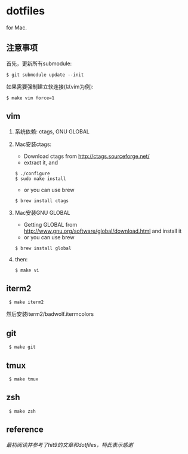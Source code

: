 dotfiles
=======

for Mac.

注意事项
----

首先，更新所有submodule:

    $ git submodule update --init

如果需要强制建立软连接(以vim为例):

    $ make vim force=1

vim
----

1. 系统依赖: ctags, GNU GLOBAL

2. Mac安装ctags:

    * Download ctags from <http://ctags.sourceforge.net/>
    * extract it, and

    ```
    $ ./configure
    $ sudo make install
    ```
    
    * or you can use brew

    ```
    $ brew install ctags
    ```

3. Mac安装GNU GLOBAL

    * Getting GLOBAL from <http://www.gnu.org/software/global/download.html> and install it
    * or you can use brew
    
    ```
    $ brew install global
    ```


4. then:

    ```
    $ make vi
    ```

iterm2
-----

     $ make iterm2

然后安装iterm2/badwolf.itermcolors

git
----

     $ make git


tmux
----

     $ make tmux


zsh
----

     $ make zsh

reference
----

*最初阅读并参考了hit9的文章和dotfiles，特此表示感谢*




